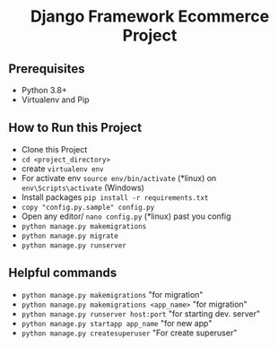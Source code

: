 <h1 align='center'>Django Framework Ecommerce Project</h1>


## Prerequisites
  - Python 3.8+
  - Virtualenv and Pip

## How to Run this Project

  - Clone this Project
  - `cd <project_directory>` 
  - create `virtualenv env`
  - For activate env `source env/bin/activate` (*linux) on `env\Scripts\activate` (Windows)
  - Install packages `pip install -r requirements.txt`
  - `copy "config.py.sample" config.py`
  - Open any editor/ `nano config.py` (*linux) past you config
  - `python manage.py makemigrations`
  - `python manage.py migrate`
  - `python manage.py runserver`

## Helpful commands
  - `python manage.py makemigrations` "for migration"
  - `python manage.py makemigrations <app_name>` "for migration"
  - `python manage.py runserver host:port` "for starting dev. server"
  - `python manage.py startapp app_name` "for new app"
  - `python manage.py createsuperuser` "For create superuser"
